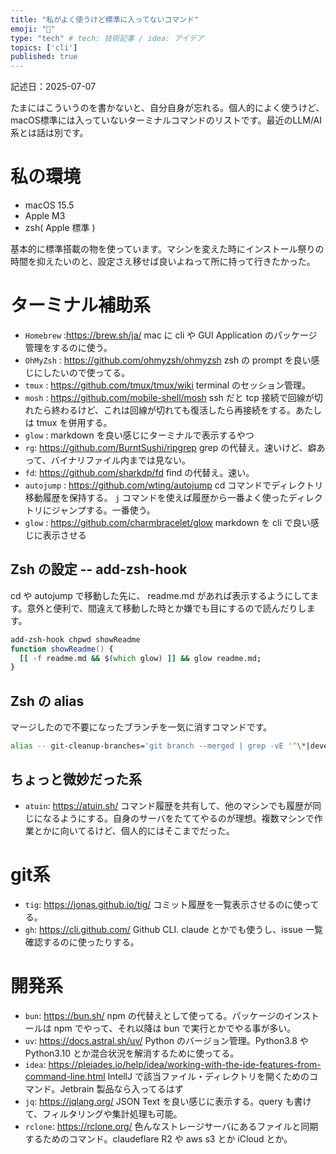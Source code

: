 ```yaml
---
title: "私がよく使うけど標準に入ってないコマンド"
emoji: "🙆"
type: "tech" # tech: 技術記事 / idea: アイデア
topics: ['cli']
published: true
---
```


記述日：2025-07-07

たまにはこういうのを書かないと、自分自身が忘れる。個人的によく使うけど、macOS標準には入っていないターミナルコマンドのリストです。最近のLLM/AI系とは話は別です。

# 私の環境

- macOS 15.5
- Apple M3
- zsh( Apple 標準 )

基本的に標準搭載の物を使っています。マシンを変えた時にインストール祭りの時間を抑えたいのと、設定さえ移せば良いよねって所に持って行きたかった。

# ターミナル補助系

- `Homebrew` :https://brew.sh/ja/
  mac に cli や GUI Application のパッケージ管理をするのに使う。
- `OhMyZsh` : https://github.com/ohmyzsh/ohmyzsh
  zsh の prompt を良い感じにしたいので使ってる。
- `tmux` : https://github.com/tmux/tmux/wiki
  terminal のセッション管理。
- `mosh` : https://github.com/mobile-shell/mosh
  ssh だと tcp 接続で回線が切れたら終わるけど、これは回線が切れても復活したら再接続をする。あたしは tmux を併用する。
- `glow` : markdown を良い感じにターミナルで表示するやつ
- `rg`: https://github.com/BurntSushi/ripgrep
  grep の代替え。速いけど、癖あって、バイナリファイル内までは見ない。
- `fd`: https://github.com/sharkdp/fd
  find の代替え。速い。
- `autojump` : https://github.com/wting/autojump
  cd コマンドでディレクトリ移動履歴を保持する。 `j` コマンドを使えば履歴から一番よく使ったディレクトリにジャンプする。一番使う。
- `glow` : https://github.com/charmbracelet/glow
  markdown を cli で良い感じに表示させる

## Zsh の設定 -- add-zsh-hook

cd や autojump で移動した先に、 readme.md があれば表示するようにしてます。意外と便利で、間違えて移動した時とか嫌でも目にするので読んだりします。

```zsh
add-zsh-hook chpwd showReadme
function showReadme() {
  [[ -f readme.md && $(which glow) ]] && glow readme.md;
}

```

## Zsh の alias

マージしたので不要になったブランチを一気に消すコマンドです。

```zsh
alias -- git-cleanup-branches='git branch --merged | grep -vE '^\*|develop|main|master' | xargs git branch -d'
```

## ちょっと微妙だった系

- `atuin`: https://atuin.sh/
  コマンド履歴を共有して、他のマシンでも履歴が同じになるようにする。自身のサーバをたててやるのが理想。複数マシンで作業とかに向いてるけど、個人的にはそこまでだった。

# git系

- `tig`: https://jonas.github.io/tig/
  コミット履歴を一覧表示させるのに使ってる。
- `gh`: https://cli.github.com/
  Github CLI. claude とかでも使うし、issue 一覧確認するのに使ったりする。

# 開発系

- `bun`: https://bun.sh/
  npm の代替えとして使ってる。パッケージのインストールは npm でやって、それ以降は bun で実行とかでやる事が多い。
- `uv`: https://docs.astral.sh/uv/
  Python のバージョン管理。Python3.8 や Python3.10 とか混合状況を解消するために使ってる。
- `idea`: https://pleiades.io/help/idea/working-with-the-ide-features-from-command-line.html
  IntellJ で該当ファイル・ディレクトリを開くためのコマンド。Jetbrain 製品なら入ってるはず
- `jq`: https://jqlang.org/
  JSON Text を良い感じに表示する。query も書けて、フィルタリングや集計処理も可能。
- `rclone`: https://rclone.org/
  色んなストレージサーバにあるファイルと同期するためのコマンド。claudeflare R2 や aws s3 とか iCloud とか。

